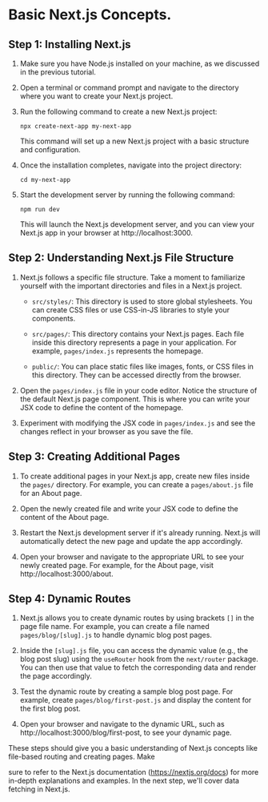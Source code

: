 # Basic Next.js Concepts.

Step 1: Installing Next.js
--------------------------
1. Make sure you have Node.js installed on your machine, as we discussed in the previous tutorial.

2. Open a terminal or command prompt and navigate to the directory where you want to create your Next.js project.

3. Run the following command to create a new Next.js project:
   ```
   npx create-next-app my-next-app
   ```

   This command will set up a new Next.js project with a basic structure and configuration.

4. Once the installation completes, navigate into the project directory:
   ```
   cd my-next-app
   ```

5. Start the development server by running the following command:
   ```
   npm run dev
   ```

   This will launch the Next.js development server, and you can view your Next.js app in your browser at http://localhost:3000.

Step 2: Understanding Next.js File Structure
-------------------------------------------
1. Next.js follows a specific file structure. Take a moment to familiarize yourself with the important directories and files in a Next.js project.

   - `src/styles/`: This directory is used to store global stylesheets. You can create CSS files or use CSS-in-JS libraries to style your components.

   - `src/pages/`: This directory contains your Next.js pages. Each file inside this directory represents a page in your application. For example, `pages/index.js` represents the homepage.

   - `public/`: You can place static files like images, fonts, or CSS files in this directory. They can be accessed directly from the browser.


2. Open the `pages/index.js` file in your code editor. Notice the structure of the default Next.js page component. This is where you can write your JSX code to define the content of the homepage.

3. Experiment with modifying the JSX code in `pages/index.js` and see the changes reflect in your browser as you save the file.

Step 3: Creating Additional Pages
---------------------------------
1. To create additional pages in your Next.js app, create new files inside the `pages/` directory. For example, you can create a `pages/about.js` file for an About page.

2. Open the newly created file and write your JSX code to define the content of the About page.

3. Restart the Next.js development server if it's already running. Next.js will automatically detect the new page and update the app accordingly.

4. Open your browser and navigate to the appropriate URL to see your newly created page. For example, for the About page, visit http://localhost:3000/about.

Step 4: Dynamic Routes
----------------------
1. Next.js allows you to create dynamic routes by using brackets `[]` in the page file name. For example, you can create a file named `pages/blog/[slug].js` to handle dynamic blog post pages.

2. Inside the `[slug].js` file, you can access the dynamic value (e.g., the blog post slug) using the `useRouter` hook from the `next/router` package. You can then use that value to fetch the corresponding data and render the page accordingly.

3. Test the dynamic route by creating a sample blog post page. For example, create `pages/blog/first-post.js` and display the content for the first blog post.

4. Open your browser and navigate to the dynamic URL, such as http://localhost:3000/blog/first-post, to see your dynamic page.

These steps should give you a basic understanding of Next.js concepts like file-based routing and creating pages. Make

 sure to refer to the Next.js documentation (https://nextjs.org/docs) for more in-depth explanations and examples. In the next step, we'll cover data fetching in Next.js.